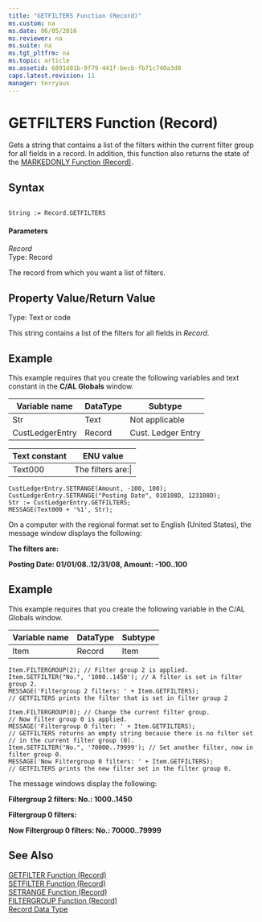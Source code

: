 ```yaml
---
title: "GETFILTERS Function (Record)"
ms.custom: na
ms.date: 06/05/2016
ms.reviewer: na
ms.suite: na
ms.tgt_pltfrm: na
ms.topic: article
ms.assetid: 6891d81b-9f79-441f-becb-fb71c740a3d8
caps.latest.revision: 11
manager: terryaus
---
```

# GETFILTERS Function (Record)
Gets a string that contains a list of the filters within the current filter group for all fields in a record. In addition, this function also returns the state of the [MARKEDONLY Function \(Record\)](MARKEDONLY-Function--Record-.md).  
  
## Syntax  
  
```  
  
String := Record.GETFILTERS  
```  
  
#### Parameters  
 *Record*  
 Type: Record  
  
 The record from which you want a list of filters.  
  
## Property Value\/Return Value  
 Type: Text or code  
  
 This string contains a list of the filters for all fields in *Record*.  
  
## Example  
 This example requires that you create the following variables and text constant in the **C\/AL Globals** window.  
  
|Variable name|DataType|Subtype|  
|-------------------|--------------|-------------|  
|Str|Text|Not applicable|  
|CustLedgerEntry|Record|Cust. Ledger Entry|  
  
|Text constant|ENU value|  
|-------------------|---------------|  
|Text000|The filters are:\\|  
  
```  
CustLedgerEntry.SETRANGE(Amount, -100, 100);  
CustLedgerEntry.SETRANGE("Posting Date", 010108D, 123108D);  
Str := CustLedgerEntry.GETFILTERS;  
MESSAGE(Text000 + '%1', Str);  
```  
  
 On a computer with the regional format set to English \(United States\), the message window displays the following:  
  
 **The filters are:**  
  
 **Posting Date: 01\/01\/08..12\/31\/08, Amount: \-100..100**  
  
## Example  
 This example requires that you create the following variable in the C\/AL Globals window.  
  
|Variable name|DataType|Subtype|  
|-------------------|--------------|-------------|  
|Item|Record|Item|  
  
```  
Item.FILTERGROUP(2); // Filter group 2 is applied.  
Item.SETFILTER("No.", '1000..1450'); // A filter is set in filter group 2.  
MESSAGE('Filtergroup 2 filters: ' + Item.GETFILTERS);   
// GETFILTERS prints the filter that is set in filter group 2  
  
Item.FILTERGROUP(0); // Change the current filter group.   
// Now filter group 0 is applied.  
MESSAGE('Filtergroup 0 filter: ' + Item.GETFILTERS);   
// GETFILTERS returns an empty string because there is no filter set   
// in the current filter group (0).  
Item.SETFILTER("No.", '70000..79999'); // Set another filter, now in filter group 0.  
MESSAGE('Now Filtergroup 0 filters: ' + Item.GETFILTERS);   
// GETFILTERS prints the new filter set in the filter group 0.  
```  
  
 The message windows display the following:  
  
 **Filtergroup 2 filters: No.: 1000..1450**  
  
 **Filtergroup 0 filters:**  
  
 **Now Filtergroup 0 filters: No.: 70000..79999**  
  
## See Also  
 [GETFILTER Function \(Record\)](GETFILTER-Function--Record-.md)   
 [SETFILTER Function \(Record\)](SETFILTER-Function--Record-.md)   
 [SETRANGE Function \(Record\)](SETRANGE-Function--Record-.md)   
 [FILTERGROUP Function \(Record\)](FILTERGROUP-Function--Record-.md)   
 [Record Data Type](Record-Data-Type.md)